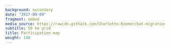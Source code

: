 ```yaml
---
background: secondary
date: "2017-09-09"
fragment: embed
media_source: https://rawcdn.githack.com/Charlotte-Roemer/bat-migration-europe/721e47c48834b7ed5a0e7f7f0b3f27316ec0d2a9/Participation%20map/map.html
subtitle: 50 km grid
title: Participation map
weight: 140
---
```

